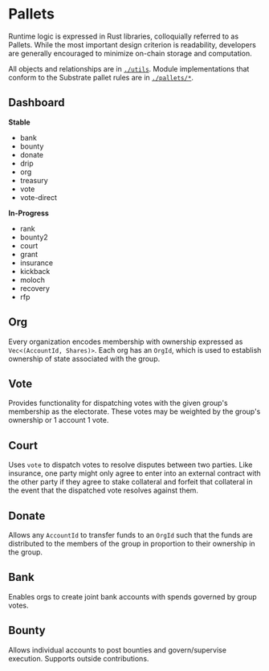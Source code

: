 # Pallets

Runtime logic is expressed in Rust libraries, colloquially referred to as Pallets. While the most important design criterion is readability, developers are generally encouraged to minimize on-chain storage and computation.

All objects and relationships are in [`./utils`](https://github.com/sunshine-protocol/sunshine-bounty/tree/master/utils). Module implementations that conform to the Substrate pallet rules are in [`./pallets/*`](https://github.com/sunshine-protocol/sunshine-bounty/tree/master/pallets).

## Dashboard

**Stable**
* bank
* bounty
* donate
* drip
* org
* treasury
* vote
* vote-direct

**In-Progress**
* rank
* bounty2
* court
* grant
* insurance
* kickback
* moloch
* recovery
* rfp

## Org

Every organization encodes membership with ownership expressed as `Vec<(AccountId, Shares)>`. Each org has an `OrgId`, which is used to establish ownership of state associated with the group.

## Vote

Provides functionality for dispatching votes with the given group's membership as the electorate. These votes may be weighted by the group's ownership or 1 account 1 vote.

## Court

Uses `vote` to dispatch votes to resolve disputes between two parties. Like insurance, one party might only agree to enter into an external contract with the other party if they agree to stake collateral and forfeit that collateral in the event that the dispatched vote resolves against them.

## Donate

Allows any `AccountId` to transfer funds to an `OrgId` such that the funds are distributed to the members of the group in proportion to their ownership in the group.

## Bank

Enables orgs to create joint bank accounts with spends governed by group votes.

## Bounty

Allows individual accounts to post bounties and govern/supervise execution. Supports outside contributions.